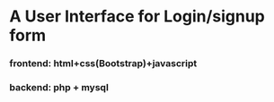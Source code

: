 <h1> A User Interface for Login/signup form</h1>
<h3> frontend: html+css(Bootstrap)+javascript</h3>
<h3> backend: php + mysql</h3>
